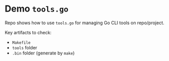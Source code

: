 # Demo `tools.go`

Repo shows how to use `tools.go` for managing Go CLI tools on repo/project.

Key artifacts to check:

- `Makefile`
- `tools` folder
- `.bin` folder (generate by `make`)
